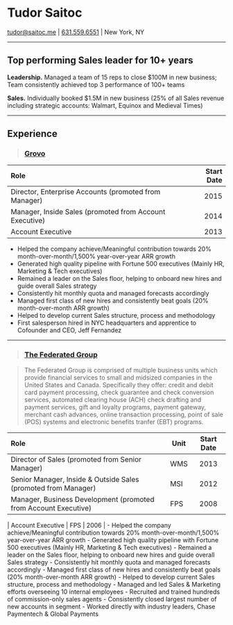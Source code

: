 # Tudor Saitoc

[tudor@saitoc.me][email] | [631.559.6551][phone] | New York, NY

---

## Top performing Sales leader for 10+ years

**Leadership.** Managed a team of 15 reps to close $100M in new business; Team consistently achieved top 3 performance of 100+ teams

**Sales.** Individually booked $1.5M in new business (25% of all Sales revenue including strategic accounts: Walmart, Equinox and Medieval Times)

---

## Experience

>### [Grovo][]
| Role | Start Date |
|:------|-----------:|
|Director, Enterprise Accounts (promoted from Manager)|2015|
|Manager, Inside Sales (promoted from Account Executive)|2014|
|Account Executive|2013|

- Helped the company achieve/Meaningful contribution towards 20% month-over-month/1,500% year-over-year ARR growth
- Generated high quality pipeline with Fortune 500 executives (Mainly HR, Marketing & Tech executives)
- Remained a leader on the Sales floor, helping to onboard new hires and guide overall Sales strategy
- Consistently hit monthly quota and managed forecasts accordingly
- Managed first class of new hires and consistently beat goals (20% month-over-month ARR growth)
- Helped to develop current Sales structure, process and methodology
- First salesperson hired in NYC headquarters and apprentice to Cofounder and CEO, Jeff Fernandez

---

>### [The Federated Group][]

>The Federated Group is comprised of multiple business units which provide financial services to small and midsized companies in the United States and Canada. Specifically they offer: credit and debit card payment processing, check guarantee and check conversion services, automated clearing house (ACH) check drafting and payment services, gift and loyalty programs, payment gateway, merchant cash advances, online transaction processing, point of sale (POS) systems and electronic benefits tranfer (EBT) programs.

| Role | Unit | Start Date |
| :--- | ----------- | :--------: |
| Director of Sales (promoted from Senior Manager) | WMS | 2013 |
| Senior Manager, Inside & Outside Sales (promoted from Manager) | MSI | 2012 |
| Manager, Business Development (promoted from Account Executive) | FPS | 2008 |

| Account Executive | FPS | 2006 | - Helped the company achieve/Meaningful contribution towards 20% month-over-month/1,500% year-over-year ARR growth - Generated high quality pipeline with Fortune 500 executives (Mainly HR, Marketing & Tech executives) - Remained a leader on the Sales floor, helping to onboard new hires and guide overall Sales strategy - Consistently hit monthly quota and managed forecasts accordingly - Managed first class of new hires and consistently beat goals (20% month-over-month ARR growth) - Helped to develop current Sales structure, process and methodology - Managed and led Sales & Marketing efforts overseeing 10 internal employees - Recruited and trained hundreds of commission-only sales agents - Consistently closed largest number of new accounts in segment - Worked directly with industry leaders, Chase Paymentech & Global Payments



[avatar]: https://media.licdn.com/mpr/mpr/shrinknp_400_400/AAEAAQAAAAAAAAbDAAAAJDQ0YmZmYjAxLThiZmUtNDcyZi1iNjc4LTVmOTEzNzVjMWM1Ng.jpg
[homepage]: http://tudorsaitoc.com
[twitter]: https://twitter.com/tudorsaitoc
[twit]: http://cdn-careers.sstatic.net/careers/Img/icon-twitter.png?v=b1bd58ad2034
[email]: mailto:tudor@saitoc.me
[phone]: tel:+16315596551
[grovo]: https://www.google.com/search?q=grovo&as_qdr=y&{google:acceptedSuggestion}oq=grovo&aqs=chrome..69i57j69i60j69i65l3j69i59.1147j0j4&sourceid=chrome&ie=UTF-8
[the federated group]: http://www.gofederated.com
[federated]: https://www.linkedin.com/company/8843529?trk=prof-exp-company-name
[fps]: https://www.linkedin.com/redirect?url=http%3A%2F%2Fwww%2Efederatedpayments%2Ecom&urlhash=hzJr
